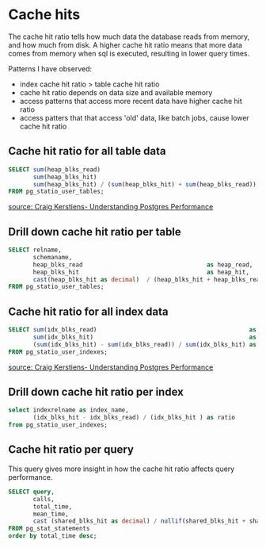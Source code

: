 # Cache hits

The cache hit ratio tells how much data the database reads from memory, and how much from disk.
A higher cache hit ratio means that more data comes from memory when sql is executed, 
resulting in lower query times.

Patterns I have observed:
- index cache hit ratio > table cache hit ratio
- cache hit ratio depends on data size and available memory
- access patterns that access more recent data have higher cache hit ratio
- access patters that that access 'old' data, like batch jobs, cause lower cache hit ratio 

## Cache hit ratio for all table data

```sql
SELECT sum(heap_blks_read)                                             as heap_read,
       sum(heap_blks_hit)                                              as heap_hit,
       sum(heap_blks_hit) / (sum(heap_blks_hit) + sum(heap_blks_read)) as ratio
FROM pg_statio_user_tables;
```
[source: Craig Kerstiens- Understanding Postgres Performance](http://www.craigkerstiens.com/2012/10/01/understanding-postgres-performance/)

## Drill down cache hit ratio per table
```sql
SELECT relname,
       schemaname,
       heap_blks_read                                   as heap_read,
       heap_blks_hit                                    as heap_hit,
       cast(heap_blks_hit as decimal)  / (heap_blks_hit + heap_blks_read) as ratio
FROM pg_statio_user_tables;
```

## Cache hit ratio for all index data
```sql
SELECT sum(idx_blks_read)                                           as idx_read,
       sum(idx_blks_hit)                                            as idx_hit,
       (sum(idx_blks_hit) - sum(idx_blks_read)) / sum(idx_blks_hit) as ratio
FROM pg_statio_user_indexes;
``` 
[source: Craig Kerstiens- Understanding Postgres Performance](http://www.craigkerstiens.com/2012/10/01/understanding-postgres-performance/)

## Drill down cache hit ratio per index
```sql
select indexrelname as index_name,
       (idx_blks_hit - idx_blks_read) / (idx_blks_hit ) as ratio
from pg_statio_user_indexes;
```

## Cache hit ratio per query
This query gives more insight in how the cache hit ratio affects query performance. 
```sql
SELECT query,
       calls,
       total_time,
       mean_time,
       cast (shared_blks_hit as decimal) / nullif(shared_blks_hit + shared_blks_read, 0) AS hit_ratio
FROM pg_stat_statements
order by total_time desc;
```